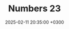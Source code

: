 ---
title: Numbers 23
date: 2025-02-11 20:35:00 +0300
category: [CBR, Numbers]
tags: [balak, balaam]
---